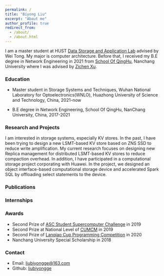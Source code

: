 ```yaml
---
permalink: /
title: "Biyong Liu"
excerpt: "About me"
author_profile: true
redirect_from: 
  - /about/
  - /about.html
---
```



I am a master student at HUST [Data Storage and Application Lab](http://stlab.wnlo.hust.edu.cn/index.jsp) advised by Wei Tong. My major is computer architecture. Before that, I received my B.E degree in Network Engineering in 2021 from [School Of QingHu](http://qhxy.ncu.edu.cn/xygk/xyjs/index.htm), Nanchang University
where I was advised by [Zichen Xu](https://good.ncu.edu.cn/Pages/Professor.html).

### Education

- Master student in Storage Systems and Techniques, Wuhan National Laboratory for Optoelectronics(WNLO), Huazhong University of Science and Technology, China, 2021-now

- B.E degree in Network Engineering, School Of QingHu, NanChang University, China, 2017-2021

### Research and Projects
I am interested in storage systems, especially KV stores. In the past, I have been trying to design a new LSMT-based KV store based on ZNS SSD to reduce write amplification. My current research focuses on designing new Replica management for distributed LSMT-based KV stores to reduce compaction overhead. In addition, I have participated in a computational storage project corporating with Huawei. In the project, we designed an object interface-based computational storage device and accelerated Spark SQL by offloading select statements to the device.

### Publications

### Internships

### Awards

- Second Prize of [ASC Student Supercomputer Challenge](http://www.asc-events.org/) in 2019
- Second Prize at National Level of [CUMCM](http://www.mcm.edu.cn/) in 2019
- Second Prize of [Lanqiao Cup Programming Competition](https://dasai.lanqiao.cn/pages/dasai/index.html) in 2020
- Nanchang University Special Scholarship in 2018

### Contact
* Email: <liubiyongge@163.com>
* Github: [liubiyongge](https://github.com/liubiyongge)